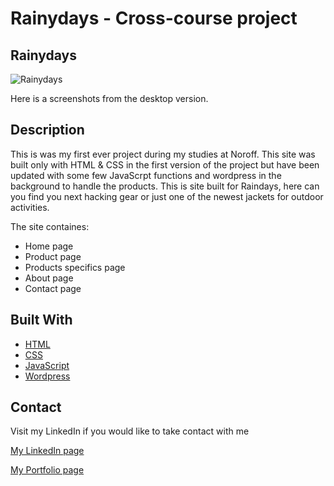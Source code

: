 # Rainydays - Cross-course project

## Rainydays 

![Rainydays](https://user-images.githubusercontent.com/44141432/173125795-5f8d3d1f-c710-4621-823d-d68200d1bac9.jpg)

Here is a screenshots from the desktop version.

## Description

This is was my first ever project during my studies at Noroff. This site was built only with HTML & CSS in the first version of the project but have been
updated with some few JavaScrpt functions and wordpress in the background to handle the products. This is site built for Raindays, here can you find you next hacking gear or just one of the newest jackets for
outdoor activities. 

The site containes:
- Home page
- Product page
- Products specifics page
- About page
- Contact page

## Built With

- [HTML](https://html.com/)
- [CSS](https://www.w3.org/)
- [JavaScript](http://vanilla-js.com/)
- [Wordpress](https://wordpress.com/)


## Contact

Visit my LinkedIn if you would like to take contact with me

[My LinkedIn page](https://www.linkedin.com/in/linus-%C3%A5kerberg-4126891b1/)

[My Portfolio page](https://magical-piroshki-3a7d3f.netlify.app/)

